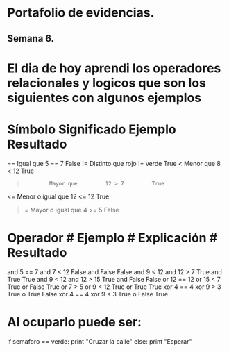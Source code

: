 # Portafolio de evidencias.

## Semana 6.

# El dia de hoy aprendi los operadores relacionales y logicos que son los siguientes con algunos ejemplos 
# Símbolo	    Significado	     Ejemplo	    Resultado
==	         Igual que	      5 == 7	       False
!=	        Distinto que	    rojo != verde	 True
<	          Menor que	        8 < 12	       True
>	          Mayor que	        12 > 7	       True
<=	      Menor o igual que  	12 <= 12	     True
>=	      Mayor o igual que 	4 >= 5	       False
# Operador	   # Ejemplo	        # Explicación    # Resultado
and	         5 == 7 and 7 < 12	  False and False	      False
and	         9 < 12 and 12 > 7	  True and True	        True
and          9 < 12 and 12 > 15 	True and False	      False
or	        12 == 12 or 15 < 7	  True or False	        True
or	         7 > 5 or 9 < 12	    True or True	        True
xor          4 == 4 xor 9 > 3    	True o True	          False
xor	         4 == 4 xor 9 < 3	    True o False	         True
# Al ocuparlo puede ser: 
if semaforo == verde: 
    print "Cruzar la calle"
else: 
    print "Esperar"
